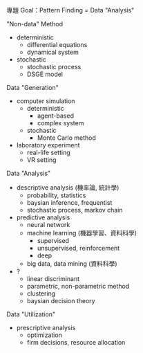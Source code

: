 
專題 Goal：Pattern Finding = Data "Analysis"

"Non-data" Method
- deterministic
	- differential equations
	- dynamical system
- stochastic
	- stochastic process
	- DSGE model

Data "Generation"
- computer simulation
	- deterministic
		- agent-based
		- complex system
	- stochastic
		- Monte Carlo method
- laboratory experiment
	- real-life setting
	- VR setting

Data "Analysis"
- descriptive analysis (機率論, 統計學)
	- probability, statistics
	- baysian inference, frequentist
	- stochastic process, markov chain
- predictive analysis
	- neural network
	- machine learning (機器學習、資料科學)
		- supervised
		- unsupervised, reinforcement
		- deep
	- big data, data mining (資料科學)
- ?
	- linear discriminant
	- parametric, non-parametric method
	- clustering
	- baysian decision theory

Data "Utilization"
- prescriptive analysis
	- optimization
	- firm decisions, resource allocation